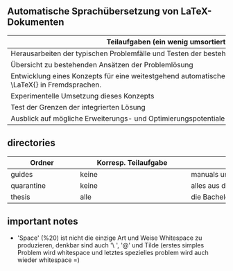 ## Automatische Sprachübersetzung von LaTeX-Dokumenten
| <div style="width:90vw">Teilaufgaben (ein wenig umsortiert und umformuliert)</div> |
|---|
| Herausarbeiten der typischen Problemfälle und Testen der bestehenden Ansätze an diesen Problemfällen |
| Übersicht zu bestehenden Ansätzen der Problemlösung |
| Entwicklung eines Konzepts für eine weitestgehend automatische Überset-zung mathematischer Texte in \LaTeX{} in Fremdsprachen. |
| Experimentelle Umsetzung dieses Konzepts |
| Test der Grenzen der integrierten Lösung |
| Ausblick auf mögliche Erweiterungs- und Optimierungspotentiale |


## directories
| <div style="width:15vw">Ordner</div> | <div style="width:25vw">Korresp. Teilaufgabe</div> | <div style="width:48vw">Inhalte</div> |
| --- | --- | --- |
| guides | keine | manuals und tutorials |
| quarantine | keine | alles aus dem alten GitHub landet immer zunächst hier |
| thesis | alle | die Bachelorarbeit (TeX) |

## important notes
- 'Space' (%20) ist nicht die einzige Art und Weise Whitespace zu produzieren, denkbar sind auch '\ ', '\@' und Tilde (erstes simples Problem wird whitespace und letztes spezielles problem wird auch wieder whitespace =)